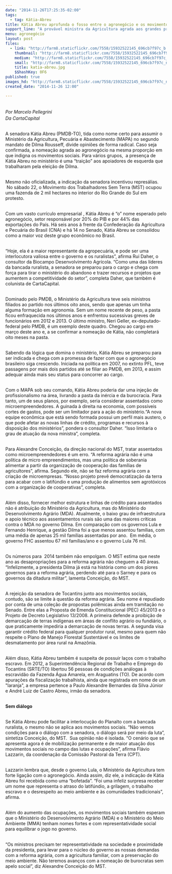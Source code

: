 ```yaml
---
date: "2014-11-26T17:25:35-02:00"
tags:
  - tag: Kátia-Abreu
title: Kátia Abreu aprofunda o fosso entre o agronegócio e os movimentos sociais
support_line: "A provável ministra da Agricultura agrada aos grandes produtores, mas desagrada a entidades como o MST."
menu: agronegócio
layout: post
files:
  - link: "http://farm8.staticflickr.com/7558/15932522145_696cb7f97c_b.jpg"
    thumbnail: "http://farm8.staticflickr.com/7558/15932522145_696cb7f97c_t.jpg"
    medium: "http://farm8.staticflickr.com/7558/15932522145_696cb7f97c_z.jpg"
    small: "http://farm8.staticflickr.com/7558/15932522145_696cb7f97c_n.jpg"
    title: katia-abreu.jpg
    $$hashKey: 0F6
published: true
images_hd: "http://farm8.staticflickr.com/7558/15932522145_696cb7f97c_n.jpg"
created_date: "2014-11-26 12:00"

---
```

<p><br />
<em style="line-height: 1.6;">Por Marcelo Pellegrini</em><br />
<em>Da CartaCapital</em></p>

<p><br />
A senadora K&aacute;tia Abreu (PMDB-TO), tida como nome certo para assumir o Minist&eacute;rio da Agricultura, Pecu&aacute;ria e Abastecimento (MAPA) no segundo mandato de Dilma Rousseff, divide opini&otilde;es de forma radical. Caso seja confirmada, a nomea&ccedil;&atilde;o agrada ao agroneg&oacute;cio na mesma propor&ccedil;&atilde;o em que indigna os movimentos sociais. Para v&aacute;rios grupos, &nbsp;a presen&ccedil;a de K&aacute;tia Abreu no minist&eacute;rio &eacute; uma &ldquo;trai&ccedil;&atilde;o&rdquo; aos apoiadores de esquerda que trabalharam pela elei&ccedil;&atilde;o de Dilma.</p>

<p><br />
Mesmo n&atilde;o oficializada, a indica&ccedil;&atilde;o da senadora incentivou repres&aacute;lias. &nbsp;No s&aacute;bado 22, o Movimento dos Trabalhadores Sem Terra (MST) ocupou uma fazenda de 2 mil hectares no interior do Rio Grande do Sul em protesto.</p>

<p><br />
Com um vasto curr&iacute;culo empresarial , K&aacute;tia Abreu &eacute; &ldquo;o&rdquo; nome esperado pelo agroneg&oacute;cio, setor respons&aacute;vel por 20% do PIB e por 44% das exporta&ccedil;&otilde;es do Pa&iacute;s. H&aacute; seis anos &agrave; frente da Confedera&ccedil;&atilde;o da Agricultura e Pecu&aacute;ria do Brasil (CNA) e h&aacute; 14 no Senado, K&aacute;tia Abreu se consolidou como a maior voz deste grupo econ&ocirc;mico no Brasil.</p>

<p><br />
&ldquo;Hoje, ela &eacute; a maior representante da agropecu&aacute;ria, e pode ser uma interlocutora valiosa entre o governo e os ruralistas&rdquo;, afirma Rui Daher, o consultor da Biocampo Desenvolvimento Agr&iacute;cola. &ldquo;Como uma das l&iacute;deres da bancada ruralista, a senadora se preparou para o cargo e chega com for&ccedil;a para tirar o minist&eacute;rio do abandono e trazer recursos e projetos que aumentem a competitividade do setor&rdquo;, completa Daher, que tamb&eacute;m &eacute; colunista de CartaCapital.</p>

<p><br />
Dominado pelo PMDB, o Minist&eacute;rio da Agricultura teve seis ministros filiados ao partido nos &uacute;ltimos oito anos, sendo que apenas um tinha alguma forma&ccedil;&atilde;o em agronomia. Sem um nome recente de peso, a pasta ficou enfraquecida nos &uacute;ltimos anos e enfrentou sucessivas greves de funcion&aacute;rios em 2012 e 2013. O &uacute;ltimo ministro, Neri Geller, ex-deputado-federal pelo PMDB, &eacute; um exemplo deste quadro. Chegou ao cargo em mar&ccedil;o deste ano e, a se confirmar a nomea&ccedil;&atilde;o de K&aacute;tia, n&atilde;o completar&aacute; oito meses na pasta.</p>

<p><br />
Sabendo da l&oacute;gica que domina o minist&eacute;rio, K&aacute;tia Abreu se preparou para ser indicada e chega com a promessa de fazer com que o agroneg&oacute;cio brasileiro siga crescendo. Iniciada na pol&iacute;tica em 2007, no extinto PFL, teve passagens por mais dois partidos at&eacute; se filiar ao PMDB, em 2013, e assim adequar ainda mais seu status para concorrer ao cargo.</p>

<p><br />
Com o MAPA sob seu comando, K&aacute;tia Abreu poderia dar uma inje&ccedil;&atilde;o de profissionalismo na &aacute;rea, livrando a pasta da in&eacute;rcia e da burocracia. Para tanto, um de seus planos, por exemplo, seria considerar assentados como microempreendedores. A guinada &agrave; direita na economia, com poss&iacute;veis cortes de gastos, pode ser um limitador para a a&ccedil;&atilde;o do minist&eacute;rio.&ldquo;A nova equipe econ&ocirc;mica que est&aacute; sendo formada possui um perfil mais austero, o que pode afetar as novas linhas de cr&eacute;dito, programas e recursos &agrave; disposi&ccedil;&atilde;o dos minist&eacute;rios&rdquo;, pondera o consultor Daher. &ldquo;Isso limitaria o grau de atua&ccedil;&atilde;o da nova ministra&rdquo;, completa.</p>

<p><br />
Para Alexandre Concei&ccedil;&atilde;o, da dire&ccedil;&atilde;o nacional do MST, tratar assentados como microempreendedores &eacute; um erro. &ldquo;A reforma agr&aacute;ria n&atilde;o &eacute; uma pol&iacute;tica de micro empreendimentos, mas uma pol&iacute;tica de soberania alimentar a partir da organiza&ccedil;&atilde;o de coopera&ccedil;&atilde;o das fam&iacute;lias de agricultores&rdquo;, afirma. Segundo ele, n&atilde;o se faz reforma agr&aacute;ria com a cria&ccedil;&atilde;o de microempresas. &ldquo;Nosso projeto prev&ecirc; democratiza&ccedil;&atilde;o da terra para acabar com o latif&uacute;ndio e uma produ&ccedil;&atilde;o de alimentos sem agrot&oacute;xicos com a organiza&ccedil;&atilde;o de cooperativas&rdquo;, completa.</p>

<p><br />
Al&eacute;m disso, fornecer melhor estrutura e linhas de cr&eacute;dito para assentados n&atilde;o &eacute; atribui&ccedil;&atilde;o do Minist&eacute;rio da Agricultura, mas do Minist&eacute;rio do Desenvolvimento Agr&aacute;rio (MDA). Atualmente, o baixo grau de infraestrutura e apoio t&eacute;cnico aos assentamentos rurais s&atilde;o uma das maiores cr&iacute;ticas contra o MDA no governo Dilma. Em compara&ccedil;&atilde;o com os governos Lula e Fernando Henrique, a gest&atilde;o Dilma foi a que menos assentou fam&iacute;lias, com uma m&eacute;dia de apenas 25 mil fam&iacute;lias assentadas por ano. &nbsp;Em m&eacute;dia, o governo FHC assentou 67 mil fam&iacute;lias/ano e o governo Lula 76 mil.</p>

<p><br />
Os n&uacute;meros para &nbsp;2014 tamb&eacute;m n&atilde;o empolgam. O MST estima que neste ano as desapropria&ccedil;&otilde;es para a reforma agr&aacute;ria n&atilde;o cheguem a 40 &aacute;reas. &ldquo;Infelizmente, a presidenta Dilma j&aacute; est&aacute; na hist&oacute;ria como um dos piores governos para a reforma agr&aacute;ria, perdendo at&eacute; para o Sarney e para os governos da ditadura militar&rdquo;, lamenta Concei&ccedil;&atilde;o, do MST.</p>

<p><br />
A rejei&ccedil;&atilde;o da senadora de Tocantins junto aos movimentos sociais, contudo, s&atilde;o se limite &agrave; quest&atilde;o da reforma agr&aacute;ria. Seu nome &eacute; repudiado por conta de uma cole&ccedil;&atilde;o de propostas pol&ecirc;micas ainda em tramita&ccedil;&atilde;o no Senado. Entre elas a Proposta de Emenda Constitucional (PEC) 45/2013 e o Projeto de Decreto Legislativo 13/2008. A primeira defende a proibi&ccedil;&atilde;o de demarca&ccedil;&atilde;o de terras ind&iacute;genas em &aacute;reas de conflito agr&aacute;rio ou fundi&aacute;rio, o que praticamente impediria a demarca&ccedil;&atilde;o de novas terras. A segunda visa garantir cr&eacute;dito federal para qualquer produtor rural, mesmo para quem n&atilde;o respeite o Plano de Manejo Florestal Sustent&aacute;vel e os limites de desmatamento por &aacute;rea rural na Amaz&ocirc;nia.</p>

<p><br />
Al&eacute;m disso, K&aacute;tia Abreu tamb&eacute;m &eacute; suspeita de possuir la&ccedil;os com o trabalho escravo. Em 2012, a Superintend&ecirc;ncia Regional de Trabalho e Emprego do Tocantins (SRTE/TO) libertou 56 pessoas de condi&ccedil;&otilde;es an&aacute;logas &agrave; escravid&atilde;o da Fazenda &Aacute;gua Amarela, em Araguatins (TO). De acordo com apura&ccedil;&otilde;es da fiscaliza&ccedil;&atilde;o trabalhista, ainda que registrada em nome de um &quot;laranja&quot;, a empresa pertence a Paulo Alexandre Bernardes da Silva J&uacute;nior e Andr&eacute; Luiz de Castro Abreu, irm&atilde;o da senadora.</p>

<p><br />
<strong>Sem di&aacute;logo</strong></p>

<p><br />
Se K&aacute;tia Abreu pode facilitar a interlocu&ccedil;&atilde;o do Planalto com a bancada ruralista, o mesmo n&atilde;o se aplica aos movimentos sociais. &ldquo;N&atilde;o vemos condi&ccedil;&otilde;es para o di&aacute;logo com a senadora, o di&aacute;logo ser&aacute; por meio da luta&rdquo;, sintetiza Concei&ccedil;&atilde;o, do MST. &nbsp;Sua opini&atilde;o n&atilde;o &eacute; isolada. &ldquo;O cen&aacute;rio que se apresenta agora &eacute; de mobiliza&ccedil;&atilde;o permanente e de maior atua&ccedil;&atilde;o dos movimentos sociais no campo das lutas e ocupa&ccedil;&otilde;es&rdquo;, afirma Fl&aacute;vio Lazzarin, da coordena&ccedil;&atilde;o da Comiss&atilde;o Pastoral da Terra (CPT).</p>

<p><br />
Lazzarin lembra que, desde o governo Lula, o Minist&eacute;rio da Agricultura tem forte liga&ccedil;&atilde;o com o agroneg&oacute;cio. Ainda assim, diz ele, a indica&ccedil;&atilde;o de K&aacute;tia Abreu foi recebida como uma &ldquo;bofetada&rdquo;. &ldquo;Foi uma infeliz surpresa receber um nome que representa o atraso do latif&uacute;ndio, a grilagem, o trabalho escravo e o desrespeito ao meio ambiente e &agrave;s comunidades tradicionais&rdquo;, afirma.</p>

<p><br />
Al&eacute;m do aumento das ocupa&ccedil;&otilde;es, os movimentos sociais tamb&eacute;m esperam que o Minist&eacute;rio do Desenvolvimento Agr&aacute;rio (MDA) e o Minist&eacute;rio do Meio Ambiente (MMA) tenham nomes fortes e com representatividade social para equilibrar o jogo no governo.</p>

<p><br />
&ldquo;Os ministros precisam ter representatividade na sociedade e proximidade da presidenta, para levar para o n&uacute;cleo do governo as nossas demandas com a reforma agr&aacute;ria, com a agricultura familiar, com a preserva&ccedil;&atilde;o do meio ambiente. N&atilde;o teremos avan&ccedil;os com a nomea&ccedil;&atilde;o de burocratas sem apelo social&rdquo;, diz Alexandre Concei&ccedil;&atilde;o do MST.</p>

<p>&nbsp;</p>
